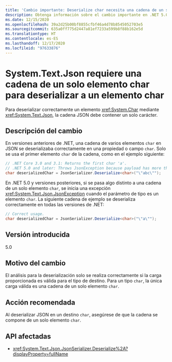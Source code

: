 ```yaml
---
title: 'Cambio importante: Deserialize char necesita una cadena de un solo carácter'
description: Obtenga información sobre el cambio importante en .NET 5.0, por el que System.Text.Json requiere una cadena de un solo elemento char en JSON al realizar una deserialización a un destino de un carácter.
ms.date: 12/15/2020
ms.openlocfilehash: 39a2d25b00bf8855cfbf46a4d78b8545052703e5
ms.sourcegitcommit: 635a0ff775d2447a81ef7233a599b8f88b162e5d
ms.translationtype: HT
ms.contentlocale: es-ES
ms.lasthandoff: 12/17/2020
ms.locfileid: "97633876"
---
```

# <a name="systemtextjson-requires-single-char-string-to-deserialize-a-char"></a>System.Text.Json requiere una cadena de un solo elemento char para deserializar a un elemento char

Para deserializar correctamente un elemento <xref:System.Char> mediante <xref:System.Text.Json>, la cadena JSON debe contener un solo carácter.

## <a name="change-description"></a>Descripción del cambio

En versiones anteriores de .NET, una cadena de varios elementos `char` en JSON se deserializaba correctamente en una propiedad o campo `char`. Solo se usa el primer elemento `char` de la cadena, como en el ejemplo siguiente:

```csharp
// .NET Core 3.0 and 3.1: Returns the first char 'a'.
// .NET 5.0 and later: Throws JsonException because payload has more than one char.
char deserializedChar = JsonSerializer.Deserialize<char>("\"abc\"");
```

En .NET 5.0 y versiones posteriores, si se pasa algo distinto a una cadena de un solo elemento `char`, se inicia una excepción <xref:System.Text.Json.JsonException> cuando el parámetro de tipo es un elemento `char`. La siguiente cadena de ejemplo se deserializa correctamente en todas las versiones de .NET:

```csharp
// Correct usage.
char deserializedChar = JsonSerializer.Deserialize<char>("\"a\"");
```

## <a name="version-introduced"></a>Versión introducida

5.0

## <a name="reason-for-change"></a>Motivo del cambio

El análisis para la deserialización solo se realiza correctamente si la carga proporcionada es válida para el tipo de destino. Para un tipo `char`, la única carga válida es una cadena de un solo elemento `char`.

## <a name="recommended-action"></a>Acción recomendada

Al deserializar JSON en un destino `char`, asegúrese de que la cadena se compone de un solo elemento `char`.

## <a name="affected-apis"></a>API afectadas

- <xref:System.Text.Json.JsonSerializer.Deserialize%2A?displayProperty=fullName>

<!--

### Affected APIs

- `Overload:System.Text.Json.JsonSerializer.Deserialize`

### Category

Serialization

-->
